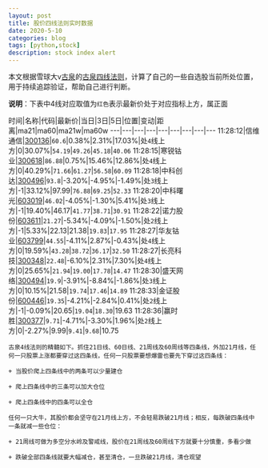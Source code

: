```yaml
---
layout: post
title: 股价四线法则实时数据
date: 2020-5-10
categories: blog
tags: [python,stock]
description: stock index alert
---
```



本文根据雪球大v[古泉](https://xueqiu.com/u/7148646888)的[古泉四线法则](https://xueqiu.com/7148646888/130498192)，计算了自己的一些自选股当前所处位置，用于持续追踪验证，帮助自己进行判断。

**说明**：下表中4线对应取值为`红色`表示最新价处于对应指标上方，属正面

时间|名称|代码|最新价|当日|3日|5日|位置|变动|距离|ma21|ma60|ma21w|ma60w
---|---|---|---|---|---|---|---|---
11:28:12|信维通信|[300136](https://xueqiu.com/S/SZ300136)|`60.6`|0.38%|2.31%|17.03%|处`4`线上方|0|30.07%|`54.19`|`49.26`|`45.18`|`40.06`
11:28:15|寒锐钴业|[300618](https://xueqiu.com/S/SZ300618)|`86.88`|0.75%|15.46%|12.86%|处`4`线上方|0|40.29%|`71.66`|`61.27`|`56.58`|`60.09`
11:28:18|中科创达|[300496](https://xueqiu.com/S/SZ300496)|`93.8`|-3.20%|-4.95%|-1.49%|处`3`线上方|-1|33.12%|97.99|`76.88`|`69.25`|`52.33`
11:28:20|中科曙光|[603019](https://xueqiu.com/S/SH603019)|`46.02`|-4.05%|-1.30%|5.41%|处`3`线上方|-1|19.40%|46.17|`41.77`|`38.71`|`30.91`
11:28:22|诺力股份|[603611](https://xueqiu.com/S/SH603611)|`21.27`|-5.34%|-4.09%|-1.50%|处`2`线上方|-1|5.33%|22.13|21.38|`19.83`|`17.95`
11:28:27|华友钴业|[603799](https://xueqiu.com/S/SH603799)|`44.55`|-4.11%|2.87%|-0.43%|处`4`线上方|0|19.59%|`43.28`|`38.72`|`36.17`|`32.50`
11:28:27|长亮科技|[300348](https://xueqiu.com/S/SZ300348)|`22.48`|-6.10%|2.31%|7.30%|处`4`线上方|0|25.65%|`21.94`|`19.00`|`17.78`|`14.47`
11:28:30|盛天网络|[300494](https://xueqiu.com/S/SZ300494)|`19.9`|-3.91%|-8.84%|-1.86%|处`3`线上方|0|10.15%|21.58|`19.74`|`17.46`|`14.89`
11:28:33|金证股份|[600446](https://xueqiu.com/S/SH600446)|`19.35`|-4.21%|-2.84%|0.41%|处`2`线上方|-1|-0.09%|20.65|`19.04`|`18.30`|19.63
11:28:36|赢时胜|[300377](https://xueqiu.com/S/SZ300377)|`9.71`|-4.71%|-3.30%|1.96%|处`2`线上方|0|-2.27%|9.99|`9.41`|`9.68`|10.75

```
古泉4线法则的精髓如下。抓住21日线、60日线、21周线及60周线等四条线，外加21月线，任何一只股票上涨都要穿过这四条线，任何一只股票要想爆雷也要先下穿过这四条线：

+ 当股价爬上四条线中的两条可以少量建仓

+ 爬上四条线中的三条可以加大仓位

+ 爬上四条线中的四条可以全仓

任何一只大牛，其股价都会坚守在21月线上方，不会轻易跌破21月线；相反，每跌破四条线中一条就减一些仓位：

+ 21周线可做为多空分水岭及警戒线，股价在21周线及60周线下方就要十分慎重，多看少做

+ 跌破全部四条线就要大幅减仓，甚至清仓，一旦跌破21月线，清仓观望
```